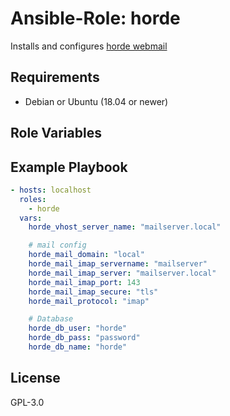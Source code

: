 # Ansible-Role: horde

Installs and configures [horde webmail](https://www.horde.org/)

## Requirements

- Debian or Ubuntu (18.04 or newer)

## Role Variables


## Example Playbook

```yaml
- hosts: localhost
  roles:
    - horde
  vars:
    horde_vhost_server_name: "mailserver.local"

    # mail config
    horde_mail_domain: "local"
    horde_mail_imap_servername: "mailserver"
    horde_mail_imap_server: "mailserver.local"
    horde_mail_imap_port: 143
    horde_mail_imap_secure: "tls"
    horde_mail_protocol: "imap"

    # Database
    horde_db_user: "horde"
    horde_db_pass: "password"
    horde_db_name: "horde"

```

## License

GPL-3.0
